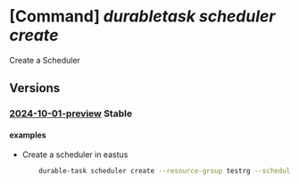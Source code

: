 # [Command] _durabletask scheduler create_

Create a Scheduler

## Versions

### [2024-10-01-preview](/Resources/mgmt-plane/L3N1YnNjcmlwdGlvbnMve30vcmVzb3VyY2Vncm91cHMve30vcHJvdmlkZXJzL21pY3Jvc29mdC5kdXJhYmxldGFzay9zY2hlZHVsZXJzL3t9/2024-10-01-preview.xml) **Stable**

<!-- mgmt-plane /subscriptions/{}/resourcegroups/{}/providers/microsoft.durabletask/schedulers/{} 2024-10-01-preview -->

#### examples

- Create a scheduler in eastus
    ```bash
        durable-task scheduler create --resource-group testrg --scheduler-name testscheduler --location eastus --ip-allowlist "[0.0.0.0/0]" --sku-capacity "1", --sku-name "Dedicated" --tags "{}"
    ```
